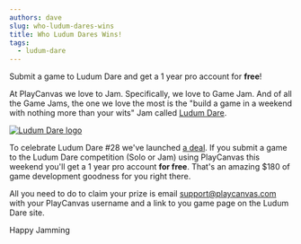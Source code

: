 ```yaml
---
authors: dave
slug: who-ludum-dares-wins
title: Who Ludum Dares Wins!
tags:
  - ludum-dare
---
```


Submit a game to Ludum Dare and get a 1 year pro account for **free**!

At PlayCanvas we love to Jam. Specifically, we love to Game Jam. And of all the Game Jams, the one we love the most is the "build a game in a weekend with nothing more than your wits" Jam called [Ludum Dare](https://ludumdare.com/).

[![Ludum Dare logo](/img/LudumDare.png)](/img/LudumDare.png)

<!-- truncate -->

To celebrate Ludum Dare #28 we've launched [a deal](http://www.ludumdare.com/compo/2013/12/08/ludum-deals-for-ld28/). If you submit a game to the Ludum Dare competition (Solo or Jam) using PlayCanvas this weekend you'll get a 1 year pro account **for free**. That's an amazing $180 of game development goodness for you right there.

All you need to do to claim your prize is email [support@playcanvas.com](mailto:support@playcanvas.com) with your PlayCanvas username and a link to you game page on the Ludum Dare site.

Happy Jamming
